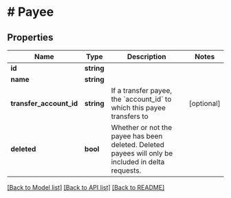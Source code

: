 # # Payee

## Properties

Name | Type | Description | Notes
------------ | ------------- | ------------- | -------------
**id** | **string** |  |
**name** | **string** |  |
**transfer_account_id** | **string** | If a transfer payee, the &#x60;account_id&#x60; to which this payee transfers to | [optional]
**deleted** | **bool** | Whether or not the payee has been deleted.  Deleted payees will only be included in delta requests. |

[[Back to Model list]](../../README.md#models) [[Back to API list]](../../README.md#endpoints) [[Back to README]](../../README.md)
